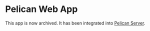 Pelican Web App
===============

This app is now archived. It has been integrated into [Pelican Server](https://github.com/MyNameIsMikeGreen/pelican-server).
